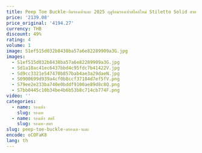 ```yaml
---
title: Peep Toe Buckle-ยึดรองเท้าแตะ 2025 ฤดูร้อนรองเท้าสไตล์ใหม่ Stiletto Solid สายรัดข้อเท้า Slingback ผู้หญิงแฟชั่นปั๊ม
price: '2139.08'
price_original: '4194.27'
currency: THB
discount: 49%
rating: 4
volume: 1
image: S1ef515d032b8438ba57a6e82289909a3G.jpg
images:
  - S1ef515d032b8438ba57a6e82289909a3G.jpg
  - Sd1a18ac41ec6437bbd4c95fdc7b41422V.jpg
  - Sd9cc3321e547470b857bab4ae3a29daeN.jpg
  - S0900699d939a4cf0b8ccf37184d7ef5fV.png
  - S79ee2e233ba740e0bddf9100ae89d8c8Q.png
  - S7bb0445c10b34be4b6b53b8c714cb774F.png
video: ''
categories:
  - name: รองเท้า
    slug: รองเท
  - name: รองเท้า สตรี
    slug: รองเท-สตร
slug: peep-toe-buckle-ดรองเท-าแตะ
encode: oCOFaK8
lang: th
---
```

  